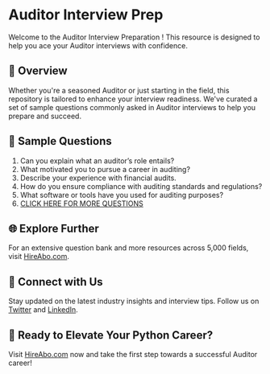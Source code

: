 # Auditor Interview Prep

Welcome to the Auditor Interview Preparation ! This resource is designed to help you ace your Auditor interviews with confidence.

## 🚀 Overview

Whether you're a seasoned Auditor or just starting in the field, this repository is tailored to enhance your interview readiness. We've curated a set of sample questions commonly asked in Auditor interviews to help you prepare and succeed.

## 📝 Sample Questions

1. Can you explain what an auditor’s role entails?
2. What motivated you to pursue a career in auditing?
3. Describe your experience with financial audits.
4. How do you ensure compliance with auditing standards and regulations?
5. What software or tools have you used for auditing purposes?
6. [CLICK HERE FOR MORE QUESTIONS](https://hireabo.com/job/1_2_12/Auditor)

## 🌐 Explore Further

For an extensive question bank and more resources across 5,000 fields, visit [HireAbo.com](https://www.hireabo.com).

## 📱 Connect with Us

Stay updated on the latest industry insights and interview tips. Follow us on [Twitter](https://twitter.com/hireabo) and [LinkedIn](https://www.linkedin.com/in/hire-abo-3609972a8/).

## 🚀 Ready to Elevate Your Python Career?

Visit [HireAbo.com](https://www.hireabo.com) now and take the first step towards a successful Auditor career!